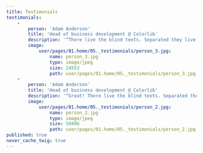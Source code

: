 ```yaml
---
title: Testimonials
testimonials:
    -
        person: 'Adam Anderson'
        title: 'Head of business development @ Colorlib'
        description: '“There live the blind texts. Separated they live in Bookmarksgrove right at the coast of the Semantics, a large language ocean.”'
        image:
            user/pages/01.home/05._testimonials/person_3.jpg:
                name: person_3.jpg
                type: image/jpeg
                size: 24553
                path: user/pages/01.home/05._testimonials/person_3.jpg
    -
        person: 'Adam Anderson'
        title: 'Head of business development @ Colorlib'
        description: '“Great! There live the blind texts. Separated they live in Bookmarksgrove right at the coast of the Semantics, a large language ocean.”'
        image:
            user/pages/01.home/05._testimonials/person_2.jpg:
                name: person_2.jpg
                type: image/jpeg
                size: 58496
                path: user/pages/01.home/05._testimonials/person_2.jpg
published: true
never_cache_twig: true
---
```



